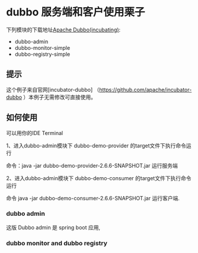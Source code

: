 # dubbo 服务端和客户使用栗子
下列模块的下载地址[Apache Dubbo(incubating)](https://github.com/mlj007/dubbo-demo):

* dubbo-admin
* dubbo-monitor-simple
* dubbo-registry-simple


## 提示  

这个例子来自官网[incubator-dubbo] （https://github.com/apache/incubator-dubbo ）本例子无需修改可直接使用。


## 如何使用

可以用你的IDE Terminal 

1、进入dubbo-admin模块下 dubbo-demo-provider 的target文件下执行命令运行

命令：java -jar dubbo-demo-provider-2.6.6-SNAPSHOT.jar 运行服务端 

2、进入dubbo-admin模块下 dubbo-demo-consumer 的target文件下执行命令运行

命令 java -jar dubbo-demo-consumer-2.6.6-SNAPSHOT.jar 运行客户端.

### dubbo admin

这版 Dubbo admin 是 spring boot 应用, 

### dubbo monitor and dubbo registry



